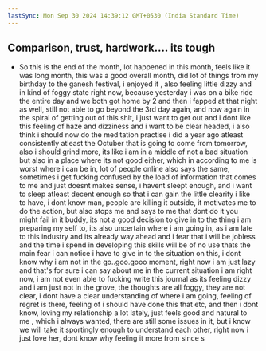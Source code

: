 ```yaml
---
lastSync: Mon Sep 30 2024 14:39:12 GMT+0530 (India Standard Time)
---
```

## Comparison, trust, hardwork.... its tough
- So this is the end of the month, lot happened in this month, feels like it was long month,
this was a good overall month, did lot of things from my birthday to the ganesh festival, i enjoyed it , also feeling little dizzy and in kind of foggy state right now, because yesterday i was on a bike ride the entire day and we both got home by 2 and then i fapped at that night as well, still not able to go beyond the 3rd day again, and now again in the spiral of getting out of this shit, i just want to get out and i dont like this feeling of haze and dizziness and i want to be clear headed, i also think i should now do the meditation practise i did a year ago atleast consistently atleast the Octuber that is going to come from tomorrow, also i should grind more, its like i am in a middle of not a bad situation but also in a place where its not good either, which in according to me is worst where i can be in, lot of people online also says the same, sometimes i get fucking confused by the load of information that comes to me and just doesnt makes sense, i havent sleept enough, and i want to sleep atleast decent enough so that i can gain the little clearity i like to have, i dont know man, people are killing it outside, it motivates me to do the action, but also stops me and says to me that dont do it you might fail in it buddy, its not a good decision to give in to the thing i am preparing my self to, its also uncertain where i am going in, as i am late to this industry and its already way ahead and i fear that i will be jobless and the time i spend in developing this skills will be of no use thats the main fear i can notice i have to give in to the situation on this, i dont know why i am not in the go..goo.gooo moment, right now i am just lazy and that's for sure i can say about me in the current situation i am right now, i am not even able to fucking write this journal as its feeling dizzy and i am just not in the grove, the thoughts are all foggy, they are not clear, i dont have a clear understanding of where i am going, feeling of regret is there, feeling of i should have done this that etc, and then i dont know, loving my relationship a lot lately, just feels good and natural to me , which i always wanted, there are still some issues in it, but i know we will take it sportingly enough to understand each other, right now i just love her, dont know why feeling it more from since s